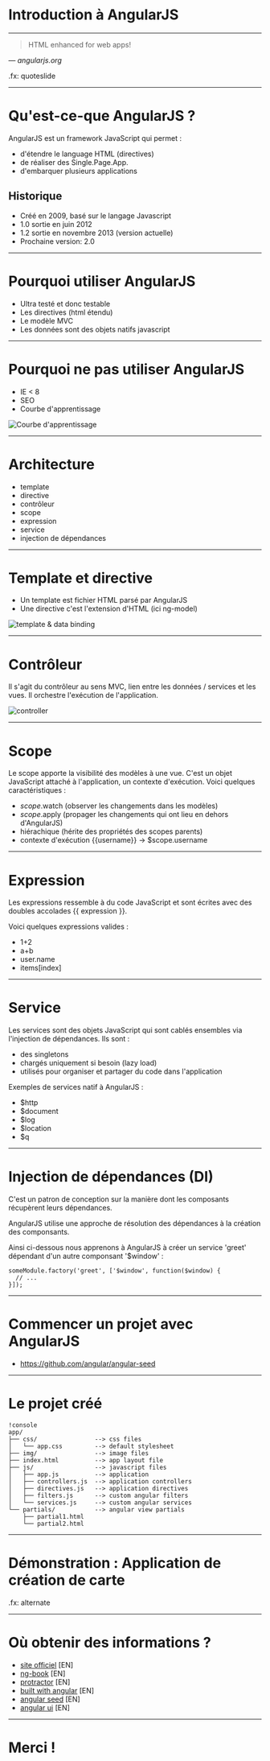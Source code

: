 # Introduction à AngularJS

--------------------------------------------------------------------------------

> HTML enhanced for web apps!

<cite> — angularjs.org</cite>

.fx: quoteslide

--------------------------------------------------------------------------------

# Qu'est-ce-que AngularJS ?

AngularJS est un framework JavaScript qui permet :

* d'étendre le language HTML (directives)
* de réaliser des Single.Page.App.
* d'embarquer plusieurs applications

## Historique

* Créé en 2009, basé sur le langage Javascript
* 1.0 sortie en juin 2012
* 1.2 sortie en novembre 2013 (version actuelle)
* Prochaine version: 2.0


--------------------------------------------------------------------------------

# Pourquoi utiliser AngularJS

* Ultra testé et donc testable
* Les directives (html étendu)
* Le modèle MVC
* Les données sont des objets natifs javascript


--------------------------------------------------------------------------------

# Pourquoi ne pas utiliser AngularJS

* IE < 8
* SEO
* Courbe d'apprentissage

![Courbe d'apprentissage](http://www.bennadel.com/resources/uploads/2013/feelings_about_angularjs_over_time.png)


--------------------------------------------------------------------------------

# Architecture

* template
* directive
* contrôleur
* scope
* expression
* service
* injection de dépendances

--------------------------------------------------------------------------------

# Template et directive

* Un template est fichier HTML parsé par AngularJS
* Une directive c'est l'extension d'HTML (ici ng-model)

![template & data binding](https://docs.angularjs.org/img/guide/concepts-databinding1.png)

--------------------------------------------------------------------------------

# Contrôleur

Il s'agit du contrôleur au sens MVC, lien entre les données / services et les vues. Il orchestre l'exécution de l'application.

![controller](https://docs.angularjs.org/img/guide/concepts-databinding2.png)


--------------------------------------------------------------------------------

# Scope

Le scope apporte la visibilité des modèles à une vue. C'est un objet JavaScript attaché à l'application, un contexte d'exécution. Voici quelques caractéristiques :

* $scope.$watch (observer les changements dans les modèles)
* $scope.$apply (propager les changements qui ont lieu en dehors d'AngularJS)
* hiérachique (hérite des propriétés des scopes parents)
* contexte d'exécution {{username}} -> $scope.username


--------------------------------------------------------------------------------

# Expression

Les expressions ressemble à du code JavaScript et sont écrites avec des doubles accolades {{ expression }}.

Voici quelques expressions valides :

* 1+2
* a+b
* user.name
* items[index]



--------------------------------------------------------------------------------

# Service

Les services sont des objets JavaScript qui sont cablés ensembles via l'injection de dépendances. Ils sont :

* des singletons
* chargés uniquement si besoin (lazy load)
* utilisés pour organiser et partager du code dans l'application

Exemples de services natif à AngularJS :

* $http
* $document
* $log
* $location
* $q


--------------------------------------------------------------------------------

# Injection de dépendances (DI)


C'est un patron de conception sur la manière dont les composants récupèrent leurs dépendances.

AngularJS utilise une approche de résolution des dépendances à la création des componsants.

Ainsi ci-dessous nous apprenons à AngularJS à créer un service 'greet' dépendant d'un autre componsant '$window' :

    someModule.factory('greet', ['$window', function($window) {
      // ...
    }]);

--------------------------------------------------------------------------------

# Commencer un projet avec AngularJS

* https://github.com/angular/angular-seed


--------------------------------------------------------------------------------

# Le projet créé

    !console
    app/
    ├── css/                --> css files
    │   └── app.css         --> default stylesheet
    ├── img/                --> image files
    ├── index.html          --> app layout file
    ├── js/                 --> javascript files
    │   ├── app.js          --> application
    │   ├── controllers.js  --> application controllers
    │   ├── directives.js   --> application directives
    │   ├── filters.js      --> custom angular filters
    │   └── services.js     --> custom angular services
    └── partials/           --> angular view partials
        ├── partial1.html
        └── partial2.html


--------------------------------------------------------------------------------

# Démonstration : Application de création de carte

.fx: alternate

--------------------------------------------------------------------------------

# Où obtenir des informations ?

* [site officiel](http://www.angularjs.org) [EN]
* [ng-book](https://www.ng-book.com/) [EN]
* [protractor](https://github.com/angular/protractor) [EN]
* [built with angular](http://builtwith.angularjs.org/) [EN]
* [angular seed](https://github.com/angular/angular-seed) [EN]
* [angular ui](http://angular-ui.github.io) [EN]

--------------------------------------------------------------------------------

# Merci !

